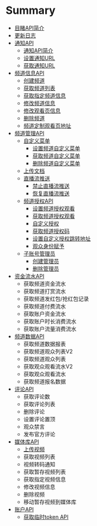 # Summary

* [目睹API简介](README.md)
* [更新日志](chapter1.md)
* [通知API](shou-ye.md)
  * [通知API简介](shou-ye/tong-zhi-api-jian-jie.md)
  * [设置通知URL](shou-ye/she-zhi-tong-zhi-url.md)
  * [获取通知URL](shou-ye/huo-qu-tong-zhi-url.md)
* [频道信息API](pin-dao-xin-xi-api.md)
  * [创建频道](pin-dao-xin-xi-api/chuang-jian-pin-dao.md)
  * [获取频道列表](pin-dao-xin-xi-api/huo-qu-pin-dao-lie-biao.md)
  * [获取指定频道信息](pin-dao-xin-xi-api/huo-qu-zhi-ding-pin-dao-xin-xi.md)
  * [修改频道信息](pin-dao-xin-xi-api/xiu-gai-pin-dao-xin-xi.md)
  * [修改观看页信息](pin-dao-xin-xi-api/xiu-gai-guan-kan-ye-xin-xi.md)
  * [删除频道](pin-dao-xin-xi-api/shan-chu-pin-dao.md)
  * [频道定制观看页地址](pin-dao-xin-xi-api/pin-dao-ding-zhi-guan-kan-ye-di-zhi.md)
* [频道管理API](pin-dao-guan-li-api.md)
  * [自定义菜单](zi-ding-yi-cai-dan.md)
    * [设置频道自定义菜单](she-zhi-pin-dao-zi-ding-yi-cai-dan.md)
    * [获取频道自定义菜单](huo-qu-pin-dao-zi-ding-yi-cai-dan.md)
    * [删除频道自定义菜单](shan-chu-pin-dao-zi-ding-yi-cai-dan.md)
  * [上传文档](zhi-bo-wen-dang.md)
  * [直播流推送](zhi-bo-liu-tui-song.md)
    * [禁止直播流推送](zhi-bo-liu-tui-song/jin-zhi-zhi-bo-liu-tui-song.md)
    * [恢复直播流推送](zhi-bo-liu-tui-song/hui-fu-zhi-bo-liu-tui-song.md)
  * [频道授权API](pin-dao-shou-quan-api.md)
    * [设置频道授权观看](she-zhi-pin-dao-shou-quan-guan-kan.md)
    * [获取频道授权观看](huo-qu-pin-dao-shou-quan-guan-kan.md)
    * [自定义授权](zi-ding-yi-shou-quan.md)
    * [获取频道授权码](huo-qu-pin-dao-shou-quan-ma.md)
    * [设置自定义授权跳转地址](she-zhi-zi-ding-yi-shou-quan-tiao-zhuan-di-zhi.md)
    * [观众身份赋予](guan-zhong-shen-fen-fu-yu.md)
  * [子账号管理员](zi-zhang-hao-guan-li-yuan.md)
    * [创建管理员](zi-zhang-hao-guan-li-yuan/chuang-jian-guan-li-yuan.md)
    * [删除管理员](zi-zhang-hao-guan-li-yuan/shan-chu-guan-li-yuan.md)
* [资金流水API](pin-dao-zi-jin-shu-ju-api.md)
  * 获取频道资金流水
  * 获取频道打赏流水
  * 获取频道发红包/抢红包记录
  * 获取频道付费流水
  * 获取账户资金流水
  * 获取账户时长消费流水
  * 获取账户流量消费流水
* [频道数据API](pin-dao-shu-ju-api.md)
  * 获取频道数据报表
  * 获取频道观众列表V2
  * 获取频道观众列表
  * 获取观众观看流水V2
  * 获取观众观看流水
  * 获取频道报名数据
* [评论API](ping-lun-api.md)
  * 获取评论数
  * 获取评论列表
  * 删除评论
  * 设置评论置顶
  * 观众禁言
  * 发布官方评论
* [媒体库API](mei-tiku-api.md)
  * [上传视频](mei-tiku-api/xin-zeng-shi-pin.md)
  * 获取视频列表
  * 视频转码通知
  * 获取暂存视频列表
  * 获取指定视频信息
  * 修改视频信息
  * 删除视频
  * 移动暂存视频到媒体库
* [账户API](zhang-hu-api.md)
  * [获取临时token API](zhang-hu-api/huo-qu-lin-shi-token-api.md)

